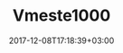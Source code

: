 ---
title: "Vmeste1000"
date: 2017-12-08T17:18:39+03:00
tag: "type5"
info:
    one: "Проект, объединяющий социально активных граждан вокруг развития городской среды."
    two: ""
    img: "/images/content/vmeste1000.png"
about:
    title: "О проекте"
    text: "Одна тысяча неравнодушных участников из самых разных возрастных групп и социальных слоев объединились ради общей цели — улучшить пространство вокруг себя и создать доверительную среду. Центральным звеном проекта станет открытое городское пространство с рестораном, созданное благодаря взносам участников. Взнос каждого участника неравнодушной тысячи составляет 100 000 рублей. Вся прибыль ресторана на ежеквартальной основе распределяется на поддержку проектов, полезных городу и горожанам. В самом ресторане также проводятся мастер-классы, воркшопы и другие мероприятия, нацеленные на улучшение городской среды.
</p><p>
Каждый участник может повлиять на то, какие проекты материально поддержит ресторан в этом квартале. Для этого он должен проголосовать токеном, полученным в обмен на свой взнос в проект. Вся информация о вырученных средствах будет находиться в публичном доступе, что повысит уровень доверия и сделает фонд абсолютно прозрачным.
"
    year: ""
    client: ""
    industry: ""

---